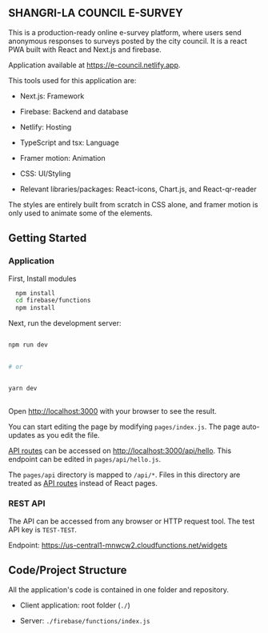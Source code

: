 
## SHANGRI-LA COUNCIL E-SURVEY

  

This is a production-ready online e-survey platform, where users send anonymous responses to surveys posted by the city council. It is a react PWA built with React and Next.js and firebase.

  

Application available at https://e-council.netlify.app.

  

This tools used for this application are:

  

- Next.js: Framework

  

- Firebase: Backend and database


- Netlify: Hosting


- TypeScript and tsx: Language

  

- Framer motion: Animation

  

- CSS: UI/Styling

  

- Relevant libraries/packages: React-icons, Chart.js, and React-qr-reader

  

The styles are entirely built from scratch in CSS alone, and framer motion is only used to animate some of the elements.

  

## Getting Started

  

### Application

  

First, Install modules

```bash
  npm install
  cd firebase/functions
  npm install
 ```
  


Next, run the development server:

  

```bash

npm run dev

  
# or


yarn dev
  

```

  

Open [http://localhost:3000](http://localhost:3000) with your browser to see the result.

  

You can start editing the page by modifying `pages/index.js`. The page auto-updates as you edit the file.

  

[API routes](https://nextjs.org/docs/api-routes/introduction) can be accessed on [http://localhost:3000/api/hello](http://localhost:3000/api/hello). This endpoint can be edited in `pages/api/hello.js`.

  

The `pages/api` directory is mapped to `/api/*`. Files in this directory are treated as [API routes](https://nextjs.org/docs/api-routes/introduction) instead of React pages.

  

### REST API

  

The API can be accessed from any browser or HTTP request tool. The test API key is `TEST-TEST`.

  

Endpoint: https://us-central1-mnwcw2.cloudfunctions.net/widgets

  

## Code/Project Structure

  

All the application's code is contained in one folder and repository.

  

- Client application: root folder (`./`)

  

- Server: `./firebase/functions/index.js`